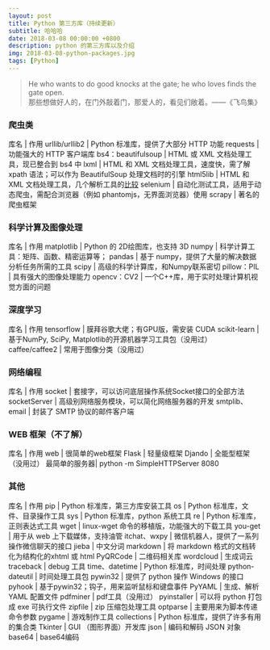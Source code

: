 ```yaml
---
layout: post
title: Python 第三方库（持续更新）
subtitle: 哈哈哈
date: 2018-03-08 00:00:00 +0800
description: python 的第三方库以及介绍
img: 2018-03-08-python-packages.jpg
tags: [Python] 
---
```


> He who wants to do good knocks at the gate; he who loves finds the gate open. <br>
> 那些想做好人的，在门外敲着门，那爱人的，看见们敞着。——《飞鸟集》

### 爬虫类

库名 | 作用
urllib/urllib2 | Python 标准库，提供了大部分 HTTP 功能
requests | 功能强大的 HTTP 客户端库
bs4：beautifulsoup | HTML 或 XML 文档处理工具，现已整合到 bs4 中
lxml | HTML 和 XML 文档处理工具，速度快，需了解 xpath 语法；可以作为 BeautifulSoup 处理文档时的引擎
html5lib | HTML 和 XML 文档处理工具，几个解析工具的<a href="http://blog.csdn.net/fly_yr/article/details/51553587" target="_blank">比较</a>
selenium | 自动化测试工具，适用于动态爬虫，需配合浏览器（例如 phantomjs，无界面浏览器）使用
scrapy | 著名的爬虫框架

### 科学计算及图像处理

库名 | 作用
matplotlib | Python 的 2D绘图库，也支持 3D
numpy | 科学计算工具：矩阵、函数、精密运算等；
pandas | 基于 numpy，提供了大量的解决数据分析任务所需的工具
scipy | 高级的科学计算库，和Numpy联系密切
pillow：PIL | 具有强大的图像处理能力
opencv：CV2 | 一个C++库，用于实时处理计算机视觉方面的问题

### 深度学习

库名 | 作用
tensorflow | 膜拜谷歌大佬；有GPU版，需安装 CUDA
scikit-learn | 基于NumPy, SciPy, Matplotlib的开源机器学习工具包（没用过）
caffee/caffee2 | 常用于图像分类（没用过）

### 网络编程

库名 | 作用
socket | 套接字，可以访问底层操作系统Socket接口的全部方法
socketServer | 高级别网络服务模块，可以简化网络服务器的开发
smtplib、email | 封装了 SMTP 协议的邮件客户端

### WEB 框架（不了解）

库名 | 作用
web | 很简单的web框架
Flask | 轻量级框架
Djando | 全能型框架（没用过）
最简单的服务器| python -m SimpleHTTPServer 8080

### 其他

库名 | 作用
pip | Python 标准库，第三方库安装工具
os | Python 标准库，文件、目录操作工具
sys | Python 标准库，python 系统工具
re | Python 标准库，正则表达式工具
wget | linux-wget 命令的移植版，功能强大的下载工具
you-get | 用于从 web 上下载媒体，支持油管
itchat、wxpy | 微信机器人，提供了一系列操作微信聊天的接口
jieba | 中文分词
markdown | 将 markdown 格式的文档转化为结构化的xhtml 或 html
PyQRCode | 二维码相关库
wordcloud | 生成词云
traceback | debug 工具
time、datetime | Python 标准库，时间处理
python-dateutil | 时间处理工具包
pywin32 | 提供了 python 操作 Windows 的接口
pyhook | 基于pywin32；钩子，用来监听鼠标和键盘事件
PyYAML | 生成、解析 YAML 配置文件
pdfminer | pdf工具（没用过）
pyinstaller | 可以将 python 打包成 exe 可执行文件
zipfile | zip 压缩包处理工具
optparse | 主要用来为脚本传递命令参数
pygame | 游戏制作工具
collections | Python 标准库，提供了许多有用的集合类
Tkinter | GUI （图形界面）开发库
json | 编码和解码 JSON 对象
base64 | base64编码

